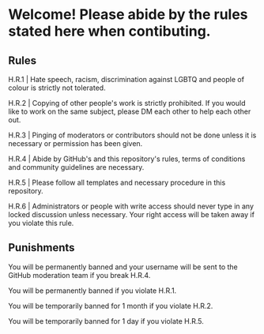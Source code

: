 # Welcome! Please abide by the rules stated here when contibuting.

## Rules
H.R.1 | Hate speech, racism, discrimination against LGBTQ and people of colour is strictly not tolerated.

H.R.2 | Copying of other people's work is strictly prohibited. If you would like to work on the same subject, please DM each other to help each other out.

H.R.3 | Pinging of moderators or contributors should not be done unless it is necessary or permission has been given.

H.R.4 | Abide by GitHub's and this repository's rules, terms of conditions and community guidelines are necessary.

H.R.5 | Please follow all templates and necessary procedure in this repository.

H.R.6 | Administrators or people with write access should never type in any locked discussion unless necessary. Your right access will be taken away if you violate this rule.

## Punishments
You will be permanently banned and your username will be sent to the GitHub moderation team if you break H.R.4.

You will be permanently banned if you violate H.R.1.

You will be temporarily banned for 1 month if you violate H.R.2.

You will be temporarily banned for 1 day if you violate H.R.5.

